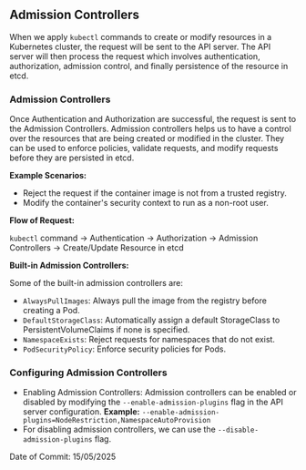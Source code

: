 ## Admission Controllers

When we apply `kubectl` commands to create or modify resources in a Kubernetes cluster, the request will be sent to the API server. The API server will then process the request which involves authentication, authorization, admission control, and finally persistence of the resource in etcd.

### Admission Controllers

Once Authentication and Authorization are successful, the request is sent to the Admission Controllers. Admission controllers helps us to have a control over the resources that are being created or modified in the cluster. They can be used to enforce policies, validate requests, and modify requests before they are persisted in etcd.<br>

**Example Scenarios:**

- Reject the request if the container image is not from a trusted registry.
- Modify the container's security context to run as a non-root user.

**Flow of Request:**

`kubectl` command -> Authentication -> Authorization -> Admission Controllers -> Create/Update Resource in etcd

**Built-in Admission Controllers:**

Some of the built-in admission controllers are:

- `AlwaysPullImages`: Always pull the image from the registry before creating a Pod.
- `DefaultStorageClass`: Automatically assign a default StorageClass to PersistentVolumeClaims if none is specified.
- `NamespaceExists`: Reject requests for namespaces that do not exist.
- `PodSecurityPolicy`: Enforce security policies for Pods.

### Configuring Admission Controllers

- Enabling Admission Controllers: Admission controllers can be enabled or disabled by modifying the `--enable-admission-plugins` flag in the API server configuration. **Example:** `--enable-admission-plugins=NodeRestriction,NamespaceAutoProvision`
- For disabling admission controllers, we can use the `--disable-admission-plugins` flag.

Date of Commit: 15/05/2025